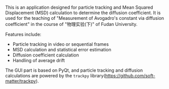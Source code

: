 This is an application designed for particle tracking and Mean Squared Displacement (MSD) calculation 
to determine the diffusion coefficient. It is used for the teaching of "Measurement of Avogadro's constant via diffusion coefficient" in the course of "物理实验(下)" of Fudan University.

Features include:
- Particle tracking in video or sequential frames
- MSD calculation and statistical error estimation
- Diffusion coefficient calculation
- Handling of average drift

The GUI part is based on PyQt, and particle tracking and diffusion calculations are powered by the `trackpy` library(https://github.com/soft-matter/trackpy).
